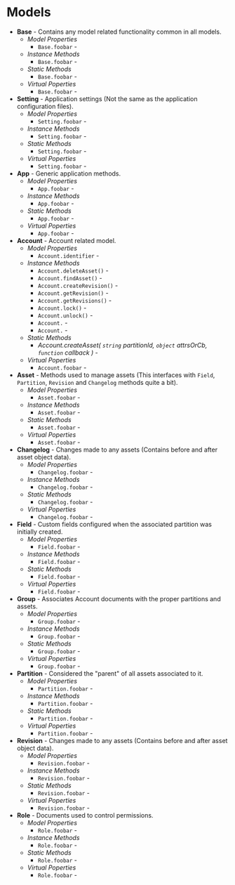 # Models
- **Base** - Contains any model related functionality common in all models.
  - *Model Properties*
    - `Base.foobar` -  
  - *Instance Methods*
    - `Base.foobar` - 
  - *Static Methods*
    - `Base.foobar` - 
  - *Virtual Poperties*
    - `Base.foobar` - 
- **Setting** - Application settings (Not the same as the application configuration files).
  - *Model Properties*
    - `Setting.foobar` -  
  - *Instance Methods*
    - `Setting.foobar` - 
  - *Static Methods*
    - `Setting.foobar` - 
  - *Virtual Poperties*
    - `Setting.foobar` - 
- **App** - Generic application methods.
  - *Model Properties*
    - `App.foobar` -  
  - *Instance Methods*
    - `App.foobar` - 
  - *Static Methods*
    - `App.foobar` - 
  - *Virtual Poperties*
    - `App.foobar` - 
- **Account** - Account related model.
  - *Model Properties*
    - `Account.identifier` -  
  - *Instance Methods*
    - `Account.deleteAsset()` - 
    - `Account.findAsset()` - 
    - `Account.createRevision()` - 
    - `Account.getRevision()` - 
    - `Account.getRevisions()` - 
    - `Account.lock()` - 
    - `Account.unlock()` - 
    - `Account.` - 
    - `Account.` - 
  - *Static Methods*
    - *Account.createAsset( `string` partitionId, `object` attrsOrCb, `function` callback )* - 
  - *Virtual Poperties*
    - `Account.foobar` - 
- **Asset** - Methods used to manage assets (This interfaces with `Field`, `Partition`, `Revision` and `Changelog` methods quite a bit).
  - *Model Properties*
    - `Asset.foobar` -  
  - *Instance Methods*
    - `Asset.foobar` - 
  - *Static Methods*
    - `Asset.foobar` - 
  - *Virtual Poperties*
    - `Asset.foobar` - 
- **Changelog** - Changes made to any assets (Contains before and after asset object data).
  - *Model Properties*
    - `Changelog.foobar` -  
  - *Instance Methods*
    - `Changelog.foobar` - 
  - *Static Methods*
    - `Changelog.foobar` - 
  - *Virtual Poperties*
    - `Changelog.foobar` - 
- **Field** - Custom fields configured when the associated partition was initially created.
  - *Model Properties*
    - `Field.foobar` -  
  - *Instance Methods*
    - `Field.foobar` - 
  - *Static Methods*
    - `Field.foobar` - 
  - *Virtual Poperties*
    - `Field.foobar` - 
- **Group** - Associates Account documents with the proper partitions and assets.
  - *Model Properties*
    - `Group.foobar` -  
  - *Instance Methods*
    - `Group.foobar` - 
  - *Static Methods*
    - `Group.foobar` - 
  - *Virtual Poperties*
    - `Group.foobar` - 
- **Partition** - Considered the "parent" of all assets associated to it.
  - *Model Properties*
    - `Partition.foobar` -  
  - *Instance Methods*
    - `Partition.foobar` - 
  - *Static Methods*
    - `Partition.foobar` - 
  - *Virtual Poperties*
    - `Partition.foobar` - 
- **Revision** - Changes made to any assets (Contains before and after asset object data).
  - *Model Properties*
    - `Revision.foobar` -  
  - *Instance Methods*
    - `Revision.foobar` - 
  - *Static Methods*
    - `Revision.foobar` - 
  - *Virtual Poperties*
    - `Revision.foobar` - 
- **Role** - Documents used to control permissions.
  - *Model Properties*
    - `Role.foobar` -  
  - *Instance Methods*
    - `Role.foobar` - 
  - *Static Methods*
    - `Role.foobar` - 
  - *Virtual Poperties*
    - `Role.foobar` - 
